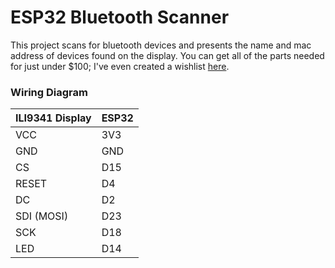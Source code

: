 # ESP32 Bluetooth Scanner
This project scans for bluetooth devices and presents the name and mac address of devices found on the display. You can get all of the parts needed for just under $100; I've even created a wishlist [here](https://www.amazon.com/hz/wishlist/ls/3M0IOHR6XIZHA?ref_=wl_share). 

### Wiring Diagram
| ILI9341 Display | ESP32 |
|-----------------|-------|
| VCC             | 3V3   |
| GND             | GND   |
| CS              | D15   |
| RESET           | D4    |
| DC              | D2    |
| SDI (MOSI)      | D23   |
| SCK             | D18   |
| LED             | D14   |
